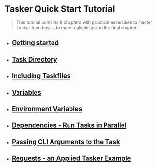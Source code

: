 # Tasker Quick Start Tutorial

> This tutorial contains 8 chapters with practical exsercises to master  
> Tasker from basics to more realistic task in the final chapter.

- ## [Getting started](../c01_getting_started/README.md)

- ## [Task Directory](../c02_task_directory/README.md)

- ## [Including Taskfiles](c03_including_taskfiles/README.md)

- ## [Variables](c04_vars/README.md)

- ## [Environment Variables](c05_env_vars/README.md)

- ## [Dependencies - Run Tasks in Parallel](c06_deps/README.md)

- ## [Passing CLI Arguments to the Task](c07_cli_args/README.md)

- ## [Requests - an Applied Tasker Example](c08_requests/README.md)
